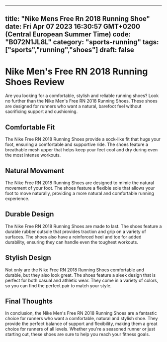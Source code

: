 
---
title: "Nike Mens Free Rn 2018 Running Shoe" 
date: Fri Apr 07 2023 16:30:57 GMT+0200 (Central European Summer Time)
code: "B072N1JL8L"
category: "sports-running"
tags: ["sports","running","shoes"] 
draft: false
---
    
# Nike Men's Free RN 2018 Running Shoes Review

Are you looking for a comfortable, stylish and reliable running shoes? Look no further than the Nike Men's Free RN 2018 Running Shoes. These shoes are designed for runners who want a natural, barefoot feel without sacrificing support and cushioning.

## Comfortable Fit

The Nike Free RN 2018 Running Shoes provide a sock-like fit that hugs your foot, ensuring a comfortable and supportive ride. The shoes feature a breathable mesh upper that helps keep your feet cool and dry during even the most intense workouts.

## Natural Movement

The Nike Free RN 2018 Running Shoes are designed to mimic the natural movement of your foot. The shoes feature a flexible sole that allows your foot to move naturally, providing a more natural and comfortable running experience.

## Durable Design

The Nike Free RN 2018 Running Shoes are made to last. The shoes feature a durable rubber outsole that provides traction and grip on a variety of surfaces. The shoes also have a reinforced heel and toe for added durability, ensuring they can handle even the toughest workouts.

## Stylish Design

Not only are the Nike Free RN 2018 Running Shoes comfortable and durable, but they also look great. The shoes feature a sleek design that is perfect for both casual and athletic wear. They come in a variety of colors, so you can find the perfect pair to match your style.

## Final Thoughts

In conclusion, the Nike Men's Free RN 2018 Running Shoes are a fantastic choice for runners who want a comfortable, natural and stylish shoe. They provide the perfect balance of support and flexibility, making them a great choice for runners of all levels. Whether you're a seasoned runner or just starting out, these shoes are sure to help you reach your fitness goals.
